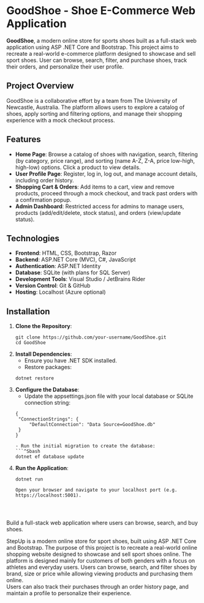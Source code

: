 # GoodShoe - Shoe E-Commerce Web Application
**GoodShoe**, a modern online store for sports shoes built as a full-stack web application using ASP .NET Core and Bootstrap. This project aims to recreate a real-world e-commerce platform designed to showcase and sell sport shoes. 
User can browse, search, filter, and purchase shoes, track their orders, and personalize their user profile.

## Project Overview
GoodShoe is a collaborative effort by a team from The University of Newcastle, Australia. The platform allows users to explore a catalog of shoes, apply sorting and filtering options, and manage their shopping experience with a mock checkout process.

## Features

- **Home Page**: Browse a catalog of shoes with navigation, search, filtering (by category, price range), and sorting (name A-Z, Z-A, price low-high, high-low) options. Click a product to view details.
- **User Profile Page**: Register, log in, log out, and manage account details, including order history.
- **Shopping Cart & Orders**: Add items to a cart, view and remove products, proceed through a mock checkout, and track past orders with a confirmation popup.
- **Admin Dashboard**: Restricted access for admins to manage users, products (add/edit/delete, stock status), and orders (view/update status).

## Technologies

- **Frontend**: HTML, CSS, Bootstrap, Razor
- **Backend**: ASP.NET Core (MVC), C#, JavaScript
- **Authentication**: ASP.NET Identity
- **Database**: SQLite (with plans for SQL Server)
- **Development Tools**: Visual Studio / JetBrains Rider
- **Version Control**: Git & GitHub
- **Hosting**: Localhost (Azure optional)

## Installation
1. **Clone the Repository**:
   ```bash
   git clone https://github.com/your-username/GoodShoe.git
   cd GoodShoe

2. **Install Dependencies**:
   - Ensure you have .NET SDK installed.
   - Restore packages:
   ```^Sbash
   dotnet restore

3. **Configure the Database**:
   - Update the appsettings.json file with your local database or SQLite connection string:
   ```^Sjson
   {
  	"ConnectionStrings": {
    	"DefaultConnection": "Data Source=GoodShoe.db"
  	}
   }

   - Run the initial migration to create the database:
   ```^Sbash
   dotnet ef database update

4. **Run the Application**:
   ```^Sbash
   dotnet run

   Open your browser and navigate to your localhost port (e.g. https://localhost:5001).




Build a full-stack web application where users can browse, search, and buy shoes.

StepUp is a modern online store for sport shoes, built using ASP .NET Core and Bootstrap. 
The purpose of this project is to recreate a real-world online shopping website designed to showcase and sell sport shoes online. 
The platform is designed mainly for customers of both genders with a focus on athletes and everyday users. 
Users can browse, search, and filter shoes by brand, size or price while allowing viewing products and purchasing them online.  
Users can also track their purchases through an order history page, and maintain a profile to personalize their experience.
